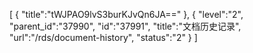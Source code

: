 [
	{
		"title":"tWJPAO9lvS3burKJvQn6JA=="
	},
	{
		"level":"2",
		"parent_id":"37990",
		"id":"37991",
		"title":"文档历史记录",
		"url":"/rds/document-history",
		"status":"2"
	}
]